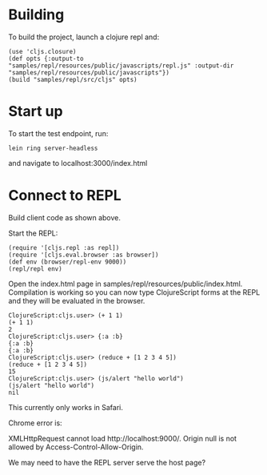 # Building

To build the project, launch a clojure repl and:

    (use 'cljs.closure)
    (def opts {:output-to "samples/repl/resources/public/javascripts/repl.js" :output-dir "samples/repl/resources/public/javascripts"})
    (build "samples/repl/src/cljs" opts)

# Start up

To start the test endpoint, run:

    lein ring server-headless

and navigate to localhost:3000/index.html

# Connect to REPL

Build client code as shown above.

Start the REPL:

    (require '[cljs.repl :as repl])
    (require '[cljs.eval.browser :as browser])
    (def env (browser/repl-env 9000))
    (repl/repl env)

Open the index.html page in
samples/repl/resources/public/index.html. Compilation is working so
you can now type ClojureScript forms at the REPL and they will be evaluated
in the browser.

    ClojureScript:cljs.user> (+ 1 1)
    (+ 1 1)
    2
    ClojureScript:cljs.user> {:a :b}
    {:a :b}
    {:a :b}
    ClojureScript:cljs.user> (reduce + [1 2 3 4 5])
    (reduce + [1 2 3 4 5])
    15
    ClojureScript:cljs.user> (js/alert "hello world")
    (js/alert "hello world")
    nil

This currently only works in Safari.

Chrome error is:

XMLHttpRequest cannot load http://localhost:9000/. Origin null is not
allowed by Access-Control-Allow-Origin.

We may need to have the REPL server serve the host page?

